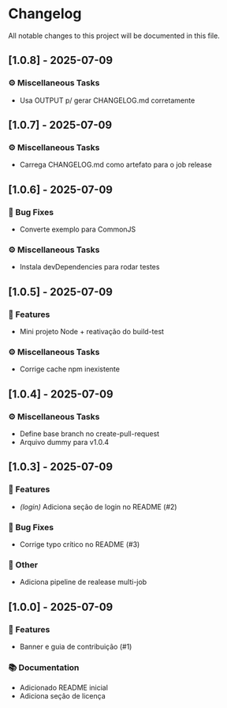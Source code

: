 # Changelog

All notable changes to this project will be documented in this file.

## [1.0.8] - 2025-07-09

### ⚙️ Miscellaneous Tasks

- Usa OUTPUT p/ gerar CHANGELOG.md corretamente

## [1.0.7] - 2025-07-09

### ⚙️ Miscellaneous Tasks

- Carrega CHANGELOG.md como artefato para o job release

## [1.0.6] - 2025-07-09

### 🐛 Bug Fixes

- Converte exemplo para CommonJS

### ⚙️ Miscellaneous Tasks

- Instala devDependencies para rodar testes

## [1.0.5] - 2025-07-09

### 🚀 Features

- Mini projeto Node + reativação do build-test

### ⚙️ Miscellaneous Tasks

- Corrige cache npm inexistente

## [1.0.4] - 2025-07-09

### ⚙️ Miscellaneous Tasks

- Define base branch no create-pull-request
- Arquivo dummy para v1.0.4

## [1.0.3] - 2025-07-09

### 🚀 Features

- *(login)* Adiciona seção de login no README (#2)

### 🐛 Bug Fixes

- Corrige typo crítico no README (#3)

### 💼 Other

- Adiciona pipeline de realease multi-job

## [1.0.0] - 2025-07-09

### 🚀 Features

- Banner e guia de contribuição (#1)

### 📚 Documentation

- Adicionado README inicial
- Adiciona seção de licença

<!-- generated by git-cliff -->
